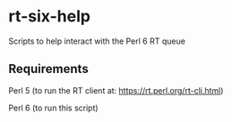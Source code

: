 # rt-six-help
Scripts to help interact with the Perl 6 RT queue

## Requirements

Perl 5 (to run the RT client at: https://rt.perl.org/rt-cli.html)

Perl 6 (to run this script)
